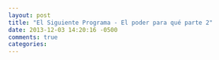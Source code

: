 ```yaml
---
layout: post
title: "El Siguiente Programa - El poder para qué parte 2"
date: 2013-12-03 14:20:16 -0500
comments: true
categories: 
---
```

